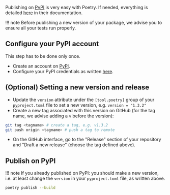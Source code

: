 Publishing on [PyPI](https://pypi.org/) is very easy with Poetry. If needed, everything is detailed [here](https://python-poetry.org/docs/libraries/#packaging) in their documentation.

!!! note
    Before publishing a new version of your package, we advise you to ensure all your tests run properly.

## Configure your PyPI account

This step has to be done only once.

- Create an account on [PyPI](https://pypi.org/).
- Configure your PyPI credentials as written [here](https://python-poetry.org/docs/repositories/#configuring-credentials).

## (Optional) Setting a new version and release

- Update the `version` attribute under the `[tool.poetry]` group of your `pyproject.toml` file to set a new version, e.g. `version = "1.3.2"`
- Create a new tag associated with this version on GitHub (for the tag name, we advise adding a `v` before the version):
```bash
git tag <tagname> # create a tag, e.g. v1.3.2
git push origin <tagname> # push a tag to remote
```
- On the GitHub interface, go to the "Release" section of your repository and "Draft a new release" (choose the tag defined above).

## Publish on PyPI

!!! note
    If you already published on PyPI: you should make a new version, i.e. at least change the `version` in your `pyproject.toml` file, as written above.

```bash
poetry publish --build
```